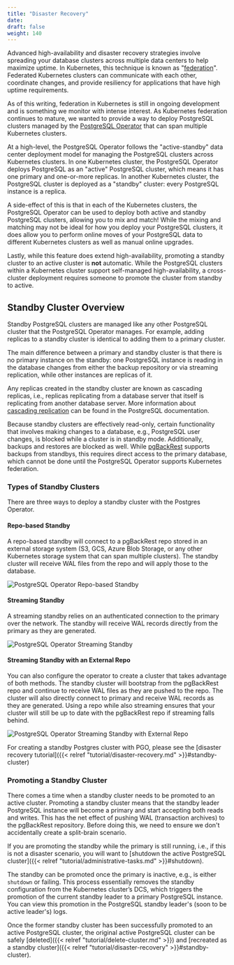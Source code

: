 ```yaml
---
title: "Disaster Recovery"
date:
draft: false
weight: 140
---
```


Advanced high-availability and disaster recovery strategies involve spreading
your database clusters across multiple data centers to help maximize uptime.
In Kubernetes, this technique is known as "[federation](https://en.wikipedia.org/wiki/Federation_(information_technology))".
Federated Kubernetes clusters can communicate with each other,
coordinate changes, and provide resiliency for applications that have high
uptime requirements.

As of this writing, federation in Kubernetes is still in ongoing development
and is something we monitor with intense interest. As Kubernetes federation
continues to mature, we wanted to provide a way to deploy PostgreSQL clusters
managed by the [PostgreSQL Operator](https://www.crunchydata.com/developers/download-postgres/containers/postgres-operator)
that can span multiple Kubernetes clusters.

At a high-level, the PostgreSQL Operator follows the "active-standby" data
center deployment model for managing the PostgreSQL clusters across Kubernetes
clusters. In one Kubernetes cluster, the PostgreSQL Operator deploys PostgreSQL as an
"active" PostgreSQL cluster, which means it has one primary and one-or-more
replicas. In another Kubernetes cluster, the PostgreSQL cluster is deployed as
a "standby" cluster: every PostgreSQL instance is a replica.

A side-effect of this is that in each of the Kubernetes clusters, the PostgreSQL
Operator can be used to deploy both active and standby PostgreSQL clusters,
allowing you to mix and match! While the mixing and matching may not be ideal for
how you deploy your PostgreSQL clusters, it does allow you to perform online
moves of your PostgreSQL data to different Kubernetes clusters as well as manual
online upgrades.

Lastly, while this feature does extend high-availability, promoting a standby
cluster to an active cluster is **not** automatic. While the PostgreSQL clusters
within a Kubernetes cluster support self-managed high-availability, a
cross-cluster deployment requires someone to promote the cluster
from standby to active.

## Standby Cluster Overview

Standby PostgreSQL clusters are managed like any other PostgreSQL cluster that the PostgreSQL
Operator manages. For example, adding replicas to a standby cluster is identical to adding them to a
primary cluster.

The main difference between a primary and standby cluster is that there is no primary instance on
the standby: one PostgreSQL instance is reading in the database changes from either the backup
repository or via streaming replication, while other instances are replicas of it.

Any replicas created in the standby cluster are known as cascading replicas, i.e., replicas
replicating from a database server that itself is replicating from another database server. More
information about [cascading replication](https://www.postgresql.org/docs/current/warm-standby.html#CASCADING-REPLICATION)
can be found in the PostgreSQL documentation.

Because standby clusters are effectively read-only, certain functionality
that involves making changes to a database, e.g., PostgreSQL user changes, is
blocked while a cluster is in standby mode. Additionally, backups and restores
are blocked as well. While [pgBackRest](https://pgbackrest.org/) supports
backups from standbys, this requires direct access to the primary database,
which cannot be done until the PostgreSQL Operator supports Kubernetes
federation.

### Types of Standby Clusters
There are three ways to deploy a standby cluster with the Postgres Operator.

#### Repo-based Standby

A repo-based standby will connect to a pgBackRest repo stored in an external storage system
(S3, GCS, Azure Blob Storage, or any other Kubernetes storage system that can span multiple
clusters). The standby cluster will receive WAL files from the repo and will apply those to the
database.

![PostgreSQL Operator Repo-based Standby](/images/repo-based-standby.png)

#### Streaming Standby

A streaming standby relies on an authenticated connection to the primary over the network. The
standby will receive WAL records directly from the primary as they are generated.

![PostgreSQL Operator Streaming Standby](/images/streaming-standby.png)

#### Streaming Standby with an External Repo

You can also configure the operator to create a cluster that takes advantage of both methods. The
standby cluster will bootstrap from the pgBackRest repo and continue to receive WAL files as they
are pushed to the repo. The cluster will also directly connect to primary and receive WAL records
as they are generated. Using a repo while also streaming ensures that your cluster will still be up
to date with the pgBackRest repo if streaming falls behind.

![PostgreSQL Operator Streaming Standby with External Repo](/images/streaming-standby-external-repo.png)

For creating a standby Postgres cluster with PGO, please see the [disaster recovery tutorial]({{< relref "tutorial/disaster-recovery.md" >}}#standby-cluster)

### Promoting a Standby Cluster

There comes a time when a standby cluster needs to be promoted to an active cluster. Promoting a
standby cluster means that the standby leader PostgreSQL instance will become a primary and start
accepting both reads and writes. This has the net effect of pushing WAL (transaction archives) to
the pgBackRest repository. Before doing this, we need to ensure we don't accidentally create a split-brain
scenario.

If you are promoting the standby while the primary is still running, i.e., if this is not a disaster
scenario, you will want to [shutdown the active PostgreSQL cluster]({{< relref "tutorial/administrative-tasks.md" >}}#shutdown).

The standby can be promoted once the primary is inactive, e.g., is either `shutdown` or failing.
This process essentially removes the standby configuration from the Kubernetes cluster’s DCS, which
triggers the promotion of the current standby leader to a primary PostgreSQL instance. You can view
this promotion in the PostgreSQL standby leader's (soon to be active leader's) logs.

Once the former standby cluster has been successfully promoted to an active PostgreSQL cluster,
the original active PostgreSQL cluster can be safely [deleted]({{< relref "tutorial/delete-cluster.md" >}})
and [recreated as a standby cluster]({{< relref "tutorial/disaster-recovery" >}}#standby-cluster).
